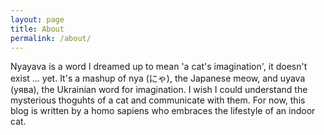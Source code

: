 ```yaml
---
layout: page
title: About 
permalink: /about/
---
```

 
Nyayava is a word I dreamed up to mean 'a cat's imagination', it doesn't exist ... yet. It's a mashup of nya (にゃ), the Japanese meow, and uyava (уява), the Ukrainian word for imagination. I wish I could understand the mysterious thoguhts of a cat and communicate with them. For now, this blog is written by a homo sapiens who embraces the lifestyle of an indoor cat. 